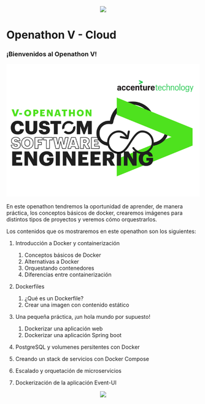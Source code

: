 <p align="center">
    <img src="resources/header.png">
</p>

# Openathon V - Cloud

### ¡Bienvenidos al Openathon V! 

<p align="center">
    <img src="resources/logo_OpenathonV_tr.png" width="600">
</p>

En este openathon tendremos la oportunidad de aprender, de manera práctica, los conceptos básicos de docker, crearemos imágenes para distintos tipos de proyectos y veremos cómo orquestrarlos.  

Los contenidos que os mostraremos en este openathon son los siguientes:

1. Introducción a Docker y containerización
   1. Conceptos básicos de Docker
   2. Alternativas a Docker
   3. Orquestando contenedores
   4. Diferencias entre containerización

2. Dockerfiles
   1. ¿Qué es un Dockerfile?
   2. Crear una imagen con contenido estático 

3. Una pequeña práctica, ¡un hola mundo por supuesto!
   1. Dockerizar una aplicación web
   2. Dockerizar una aplicación Spring boot

4. PostgreSQL y volumenes persitentes con Docker
5. Creando un stack de servicios con Docker Compose
6. Escalado y orquetación de microservicios
7. Dockerización de la aplicación Event-UI

	
<p align="center">
    <img src="resources/header.png">
</p>
